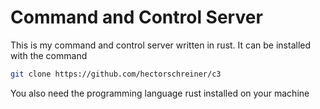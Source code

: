# Command and Control Server
This is my command and control server written in rust. It can be installed with the command
```bash
git clone https://github.com/hectorschreiner/c3
```

You also need the programming language rust installed on your machine
